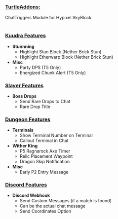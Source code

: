 ### <u>TurtleAddons:</u>
ChatTriggers Module for Hypixel SkyBlock.
<br>
<br>

### <u>Kuudra Features</u>
- **Stunnning**
    - Highlight Stun Block (Nether Brick Stun)
    - Highlight Etherwarp Block (Nether Brick Stun)
- **Misc**
    - Party DPS (T5 Only)
    - Energized Chunk Alert (T5 Only)
### <u>Slayer Features</u>
- **Boss Drops**
    - Send Rare Drops to Chat
    - Rare Drop Title
### <u>Dungeon Features</u>
- **Terminals**
    - Show Terminal Number on Terminal
    - Callout Terminal in Chat
- **Wither King**
    - P5 Ragnarock Axe Timer
    - Relic Placement Waypoint
    - Dragon Skip Notification
-  **Misc**
    - Early P2 Entry Message
### <u>Discord Features</u>
- **Discord Webhook**
    - Send Custom Messages (if a match is found)
    - Can be the actual chat message
    - Send Coordinates Option
